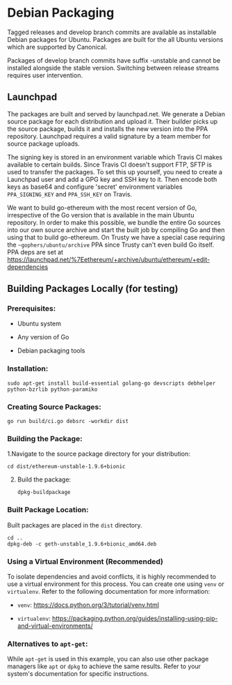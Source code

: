 # Debian Packaging

Tagged releases and develop branch commits are available as installable Debian packages
for Ubuntu. Packages are built for the all Ubuntu versions which are supported by
Canonical.

Packages of develop branch commits have suffix -unstable and cannot be installed alongside
the stable version. Switching between release streams requires user intervention.

## Launchpad

The packages are built and served by launchpad.net. We generate a Debian source package
for each distribution and upload it. Their builder picks up the source package, builds it
and installs the new version into the PPA repository. Launchpad requires a valid signature
by a team member for source package uploads.

The signing key is stored in an environment variable which Travis CI makes available to
certain builds. Since Travis CI doesn't support FTP, SFTP is used to transfer the
packages. To set this up yourself, you need to create a Launchpad user and add a GPG key
and SSH key to it. Then encode both keys as base64 and configure 'secret' environment
variables `PPA_SIGNING_KEY` and `PPA_SSH_KEY` on Travis.

We want to build go-ethereum with the most recent version of Go, irrespective of the Go
version that is available in the main Ubuntu repository. In order to make this possible,
we bundle the entire Go sources into our own source archive and start the built job by
compiling Go and then using that to build go-ethereum. On Trusty we have a special case
requiring the `~gophers/ubuntu/archive` PPA since Trusty can't even build Go itself. PPA
deps are set at https://launchpad.net/%7Eethereum/+archive/ubuntu/ethereum/+edit-dependencies

## Building Packages Locally (for testing)

### Prerequisites:

- Ubuntu system
  
- Any version of Go
  
- Debian packaging tools

### Installation:

    sudo apt-get install build-essential golang-go devscripts debhelper python-bzrlib python-paramiko

### Creating Source Packages:

    go run build/ci.go debsrc -workdir dist

### Building the Package:
1.Navigate to the source package directory for your distribution:

    cd dist/ethereum-unstable-1.9.6+bionic

2. Build the package:

       dpkg-buildpackage

### Built Package Location:

Built packages are placed in the `dist` directory.

    cd ..
    dpkg-deb -c geth-unstable_1.9.6+bionic_amd64.deb

### Using a Virtual Environment (Recommended)

To isolate dependencies and avoid conflicts, it is highly recommended to use a virtual environment for this process. 
You can create one using `venv` or `virtualenv`. Refer to the following documentation for more information:

- `venv`: https://docs.python.org/3/tutorial/venv.html

- `virtualenv`: https://packaging.python.org/guides/installing-using-pip-and-virtual-environments/

### Alternatives to `apt-get`:

While `apt-get` is used in this example, you can also use other package managers like `apt` or `dpkg` to achieve the same results.
Refer to your system's documentation for specific instructions.










